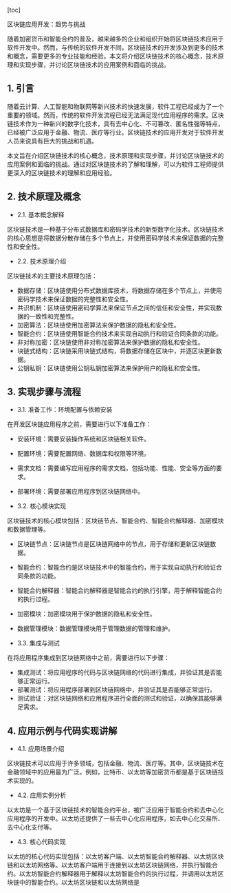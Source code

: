 
[toc]                    
                
                
区块链应用开发：趋势与挑战

随着加密货币和智能合约的普及，越来越多的企业和组织开始将区块链技术应用于软件开发中。然而，与传统的软件开发不同，区块链技术的开发涉及到更多的技术和概念，需要更多的专业技能和经验。本文将介绍区块链技术的核心概念，技术原理和实现步骤，并讨论区块链技术的应用案例和面临的挑战。

## 1. 引言

随着云计算、人工智能和物联网等新兴技术的快速发展，软件工程已经成为了一个重要的领域。然而，传统的软件开发流程已经无法满足现代应用程序的需求。区块链技术作为一种新兴的数字化技术，具有去中心化、不可篡改、匿名性强等特点，已经被广泛应用于金融、物流、医疗等行业。区块链技术的应用开发对于软件开发人员来说具有巨大的挑战和机遇。

本文旨在介绍区块链技术的核心概念，技术原理和实现步骤，并讨论区块链技术的应用案例和面临的挑战。通过对区块链技术的了解和理解，可以为软件工程师提供更深入的区块链技术的理解和应用经验。

## 2. 技术原理及概念

- 2.1. 基本概念解释

区块链技术是一种基于分布式数据库和密码学技术的新型数字化技术。区块链技术的核心思想是将数据分散存储在多个节点上，并使用密码学技术来保证数据的完整性和安全性。

- 2.2. 技术原理介绍

区块链技术的主要技术原理包括：

- 数据存储：区块链使用分布式数据库技术，将数据存储在多个节点上，并使用密码学技术来保证数据的完整性和安全性。
- 共识机制：区块链使用密码学算法来保证节点之间的信任和安全性，并实现数据的一致性和完整性。
- 加密算法：区块链使用加密算法来保护数据的隐私和安全性。
- 智能合约：区块链使用智能合约技术来实现自动执行和验证合同条款的功能。
- 非对称加密：区块链使用非对称加密算法来保护数据的隐私和安全性。
- 块链式结构：区块链采用块链式结构，将数据存储在区块中，并逐区块更新数据。
- 公钥私钥：区块链使用公钥私钥加密算法来保护用户的隐私和安全性。

## 3. 实现步骤与流程

- 3.1. 准备工作：环境配置与依赖安装

在开发区块链应用程序之前，需要进行以下准备工作：

- 安装环境：需要安装操作系统和区块链相关软件。
- 配置环境：需要配置网络、数据库和权限等环境。
- 需求文档：需要编写应用程序的需求文档，包括功能、性能、安全等方面的要求。
- 部署环境：需要部署应用程序到区块链网络中。

- 3.2. 核心模块实现

区块链技术的核心模块包括：区块链节点、智能合约、智能合约解释器、加密模块和数据管理等。

- 区块链节点：区块链节点是区块链网络中的节点，用于存储和更新区块链数据。
- 智能合约：智能合约是区块链技术中的智能合约，用于实现自动执行和验证合同条款的功能。
- 智能合约解释器：智能合约解释器是智能合约的执行引擎，用于解释智能合约的执行过程。
- 加密模块：加密模块用于保护数据的隐私和安全性。
- 数据管理模块：数据管理模块用于管理数据的管理和维护。

- 3.3. 集成与测试

在将应用程序集成到区块链网络中之前，需要进行以下步骤：

- 集成测试：将应用程序的代码与区块链网络的代码进行集成，并验证其是否能够正常运行。
- 部署测试：将应用程序部署到区块链网络中，并验证其是否能够正常运行。
- 测试验证：对区块链网络和应用程序进行全面的测试和验证，以确保其能够满足需求。

## 4. 应用示例与代码实现讲解

- 4.1. 应用场景介绍

区块链技术可以应用于许多领域，包括金融、物流、医疗等。其中，区块链技术在金融领域中的应用最为广泛。例如，比特币、以太坊等加密货币都是基于区块链技术实现的。

- 4.2. 应用实例分析

以太坊是一个基于区块链技术的智能合约平台，被广泛应用于智能合约和去中心化应用程序的开发中。以太坊还提供了一些去中心化应用程序，如去中心化交易所、去中心化支付等。

- 4.3. 核心代码实现

以太坊的核心代码实现包括：以太坊客户端、以太坊智能合约解释器、以太坊区块链和以太坊网络等。以太坊客户端用于连接到以太坊区块链网络，并执行智能合约。以太坊智能合约解释器用于解释以太坊智能合约的执行过程，并调用以太坊区块链中的智能合约。以太坊区块链和以太坊网络是

